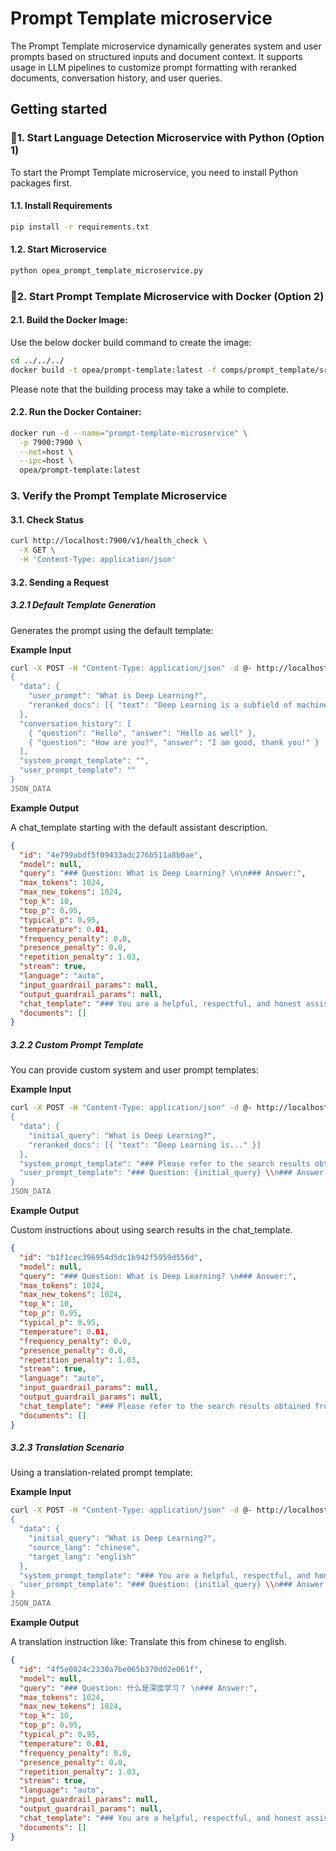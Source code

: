 # Prompt Template microservice

The Prompt Template microservice dynamically generates system and user prompts based on structured inputs and document context. It supports usage in LLM pipelines to customize prompt formatting with reranked documents, conversation history, and user queries.

## Getting started

### 🚀1. Start Language Detection Microservice with Python (Option 1)

To start the Prompt Template microservice, you need to install Python packages first.

#### 1.1. Install Requirements

```bash
pip install -r requirements.txt
```

#### 1.2. Start Microservice

```bash
python opea_prompt_template_microservice.py
```

### 🚀2. Start Prompt Template Microservice with Docker (Option 2)

#### 2.1. Build the Docker Image:

Use the below docker build command to create the image:

```bash
cd ../../../
docker build -t opea/prompt-template:latest -f comps/prompt_template/src/Dockerfile .
```

Please note that the building process may take a while to complete.

#### 2.2. Run the Docker Container:

```bash
docker run -d --name="prompt-template-microservice" \
  -p 7900:7900 \
  --net=host \
  --ipc=host \
  opea/prompt-template:latest
```

### 3. Verify the Prompt Template Microservice

#### 3.1. Check Status

```bash
curl http://localhost:7900/v1/health_check \
  -X GET \
  -H 'Content-Type: application/json'
```

#### 3.2. Sending a Request

##### 3.2.1 Default Template Generation

Generates the prompt using the default template:

**Example Input**

```bash
curl -X POST -H "Content-Type: application/json" -d @- http://localhost:7900/v1/prompt_template <<JSON_DATA
{
  "data": {
    "user_prompt": "What is Deep Learning?",
    "reranked_docs": [{ "text": "Deep Learning is a subfield of machine learning..." }]
  },
  "conversation_history": [
    { "question": "Hello", "answer": "Hello as well" },
    { "question": "How are you?", "answer": "I am good, thank you!" }
  ],
  "system_prompt_template": "",
  "user_prompt_template": ""
}
JSON_DATA
```

**Example Output**

A chat_template starting with the default assistant description.

```json
{
  "id": "4e799abdf5f09433adc276b511a8b0ae",
  "model": null,
  "query": "### Question: What is Deep Learning? \n\n### Answer:",
  "max_tokens": 1024,
  "max_new_tokens": 1024,
  "top_k": 10,
  "top_p": 0.95,
  "typical_p": 0.95,
  "temperature": 0.01,
  "frequency_penalty": 0.0,
  "presence_penalty": 0.0,
  "repetition_penalty": 1.03,
  "stream": true,
  "language": "auto",
  "input_guardrail_params": null,
  "output_guardrail_params": null,
  "chat_template": "### You are a helpful, respectful, and honest assistant to help the user with questions. Please refer to the search results obtained from the local knowledge base. Refer also to the conversation history if you think it is relevant to the current question. Ignore all information that you think is not relevant to the question. If you don'\''t know the answer to a question, please don'\''t share false information. \n ### Search results: [File: Unknown Source]\nDeep Learning is...\n### Conversation history: User: Hello\nAssistant: Hello as well\nUser: How are you?\nAssistant: I am good, thank you!\nUser: Who are you?\nAssistant: I am a robot\n### Question: What is Deep Learning? \n\n### Answer:",
  "documents": []
}
```

##### 3.2.2 Custom Prompt Template

You can provide custom system and user prompt templates:

**Example Input**

```bash
curl -X POST -H "Content-Type: application/json" -d @- http://localhost:7900/v1/prompt_template <<JSON_DATA
{
  "data": {
    "initial_query": "What is Deep Learning?",
    "reranked_docs": [{ "text": "Deep Learning is..." }]
  },
  "system_prompt_template": "### Please refer to the search results obtained from the local knowledge base. But be careful to not incorporate information that you think is not relevant to the question. If you don't know the answer to a question, please don't share false information. ### Search results: {reranked_docs}",
  "user_prompt_template": "### Question: {initial_query} \\n### Answer:"
}
JSON_DATA
```

**Example Output**

Custom instructions about using search results in the chat_template.

```json
{
  "id": "b1f1cec396954d5dc1b942f5959d556d",
  "model": null,
  "query": "### Question: What is Deep Learning? \n### Answer:",
  "max_tokens": 1024,
  "max_new_tokens": 1024,
  "top_k": 10,
  "top_p": 0.95,
  "typical_p": 0.95,
  "temperature": 0.01,
  "frequency_penalty": 0.0,
  "presence_penalty": 0.0,
  "repetition_penalty": 1.03,
  "stream": true,
  "language": "auto",
  "input_guardrail_params": null,
  "output_guardrail_params": null,
  "chat_template": "### Please refer to the search results obtained from the local knowledge base. But be careful to not incorporate information that you think is not relevant to the question. If you don'\''t know the answer to a question, please don'\''t share false information. ### Search results: [File: Unknown Source]\nDeep Learning is...\n### Question: What is Deep Learning? \n### Answer:",
  "documents": []
}
```

##### 3.2.3 Translation Scenario

Using a translation-related prompt template:

**Example Input**

```bash
curl -X POST -H "Content-Type: application/json" -d @- http://localhost:7900/v1/prompt_template <<JSON_DATA
{
  "data": {
    "initial_query": "What is Deep Learning?",
    "source_lang": "chinese",
    "target_lang": "english"
  },
  "system_prompt_template": "### You are a helpful, respectful, and honest assistant to help the user with translations. Translate this from {source_lang} to {target_lang}.",
  "user_prompt_template": "### Question: {initial_query} \\n### Answer:"
}
JSON_DATA
```

**Example Output**

A translation instruction like: Translate this from chinese to english.

```json
{
  "id": "4f5e0024c2330a7be065b370d02e061f",
  "model": null,
  "query": "### Question: 什么是深度学习？ \n### Answer:",
  "max_tokens": 1024,
  "max_new_tokens": 1024,
  "top_k": 10,
  "top_p": 0.95,
  "typical_p": 0.95,
  "temperature": 0.01,
  "frequency_penalty": 0.0,
  "presence_penalty": 0.0,
  "repetition_penalty": 1.03,
  "stream": true,
  "language": "auto",
  "input_guardrail_params": null,
  "output_guardrail_params": null,
  "chat_template": "### You are a helpful, respectful, and honest assistant to help the user with translations. Translate this from chinese to english.\n### Question: 什么是深度学习？ \n### Answer:",
  "documents": []
}
```
